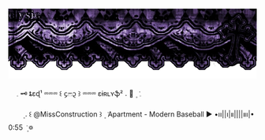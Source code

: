![image alt](https://github.com/Mequott/Mequott/blob/7ee0a23afa0af92c68d998f4696542dff3ace9a1/Untitled1812_20250930214404.png) 

ㅤ                          𓈒    🗝    ȶɛɖ¹ ⏔⏔⏔ ꒰ ᧔ෆ᧓ ꒱ ⏔⏔⏔ ɛɨʀʟʏֆ²    𝅄     🪻     ۪   ݁   𓈒 

ㅤㅤ ۪      𝅄     ꒰  @MissConstruction  ꒱    ۪   ݁  Apartment - Modern Baseball ▶︎ •၊၊||၊|။||||။‌‌‌‌‌၊|• 0:55    ݁   ۪    ꥟ 
